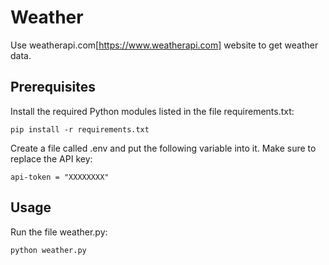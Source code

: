# Weather

Use weatherapi.com[https://www.weatherapi.com] website to get weather data.

## Prerequisites

Install the required Python modules listed in the file requirements.txt:
```
pip install -r requirements.txt
```

Create a file called .env and put the following variable into it. Make sure to replace the API key:
```
api-token = "XXXXXXXX"
```

## Usage

Run the file weather.py:
```
python weather.py
```
